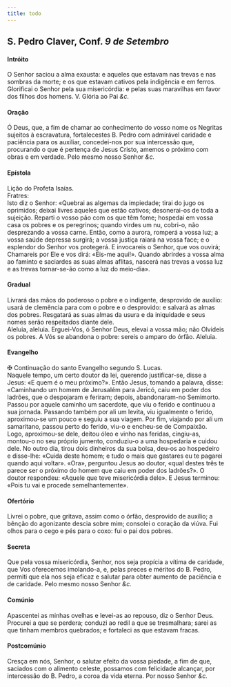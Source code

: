 ```yaml
---
title: todo
---
```

<h2 class="text-center">S. Pedro Claver, Conf. <em>9 de Setembro</em></h2>

<h4 class="text-center">Intróito</h4>
<div class="container-fluid">
<div class="row">
<div class="dropcap text-justify">

</div>
<div class="text-justify">
O Senhor saciou a alma exausta: e aqueles que estavam nas trevas e nas sombras da morte; e os que estavam cativos pela indigência e em ferros. Glorificai o Senhor pela sua misericórdia: e pelas suas maravilhas em favor dos filhos dos homens.
<em></em>
V. Glória ao Pai <em>&c.</em>
</div>
</div>
</div>

<h4 class="text-center">Oração</h4>
<div class="container-fluid">
<div class="row">
<div class="dropcap text-justify">

</div>
<div class="dropcap text-justify">
Ó Deus, que, a fim de chamar ao conhecimento do vosso nome os Negritas sujeitos à escravatura, fortalecestes B. Pedro com admirável caridade e paciência para os auxiliar, concedei-nos por sua intercessão que, procurando o que é pertença de Jesus Cristo, amemos o próximo com obras e em verdade. Pelo mesmo nosso Senhor <em>&c.</em>
</div>
</div>
</div>

<h4 class="text-center">Epístola</h4>
<div class="container-fluid">
<div class="row">
<div class="text-justify">

</div>
<div class="text-justify">
Lição do Profeta Isaías.
</div>
<div class="text-justify">
Fratres:</em>
</div>
<div class="dropcap text-justify">
Isto diz o Senhor: «Quebrai as algemas da impiedade; tirai do jugo os oprimidos; deixai livres aqueles que estão cativos; desonerai-os de toda a sujeição. Reparti o vosso pão com os que têm fome; hospedai em vossa casa os pobres e os peregrinos; quando virdes um nu, cobri-o, não desprezando a vossa carne. Então, como a aurora, romperá a vossa luz; a vossa saúde depressa surgirá; a vossa justiça raiará na vossa face; e o esplendor do Senhor vos protegerá. E invocareis o Senhor, que vos ouvirá; Chamareis por Ele e vos dirá: «Eis-me aqui!». Quando abrirdes a vossa alma ao faminto e saciardes as suas almas aflitas, nascerá nas trevas a vossa luz e as trevas tornar-se-ão como a luz do meio-dia».
</div>
</div>
</div>

<h4 class="text-center">Gradual</h4>
<div class="container-fluid">
<div class="row">
<div class="dropcap text-justify">

</div>
<div class="dropcap text-justify">
Livrará das mãos do poderoso o pobre e o indigente, desprovido de auxílio: usará de clemência para com o pobre e o desprovido: e salvará as almas dos pobres. Resgatará as suas almas da usura e da iniquidade e seus nomes serão respeitados diante dele.
</div>
<div class="text-justify">

</div>
<div class="text-justify">
Aleluia, aleluia. Erguei-Vos, ó Senhor Deus, elevai a vossa mão; não Olvideis os pobres. A Vós se abandona o pobre: sereis o amparo do órfão. Aleluia.
</div>
</div>
</div>

<h4 class="text-center">Evangelho</h4>
<div class="container-fluid">
<div class="row">
<div class="text-justify">

</div>
<div class="text-justify">
<span class="text-danger">&#10016;</span> Continuação do santo Evangelho segundo S. Lucas.
</div>
<div class="dropcap text-justify">

</div>
<div class="dropcap text-justify">
Naquele tempo, um certo doutor da lei, querendo justificar-se, disse a Jesus: «E quem é o meu próximo?». Então Jesus, tomando a palavra, disse: «Caminhando um homem de Jerusalém para Jericó, caiu em poder dos ladrões, que o despojaram e feriram; depois, abandonaram-no Semimorto. Passou por aquele caminho um sacerdote, que viu o ferido e continuou a sua jornada. Passando também por ali um levita, viu igualmente o ferido, aproximou-se um pouco e seguiu a sua viagem. Por fim, viajando por ali um samaritano, passou perto do ferido, viu-o e encheu-se de Compaixão. Logo, aproximou-se dele, deitou óleo e vinho nas feridas, cingiu-as, montou-o no seu próprio jumento, conduziu-o a uma hospedaria e cuidou dele. No outro dia, tirou dois dinheiros da sua bolsa, deu-os ao hospedeiro e disse-lhe: «Cuida deste homem; e tudo o mais que gastares eu te pagarei quando aqui voltar». «Ora», perguntou Jesus ao doutor, «qual destes três te parece ser o próximo do homem que caiu em poder dos ladrões?». O doutor respondeu: «Aquele que teve misericórdia dele». E Jesus terminou: «Pois tu vai e procede semelhantemente».
</div>
</div>
</div>

<h4 class="text-center">Ofertório</h4>
<div class="container-fluid">
<div class="row">
<div class="dropcap text-justify">

</div>
<div class="dropcap text-justify">
Livrei o pobre, que gritava, assim como o órfão, desprovido de auxílio; a bênção do agonizante descia sobre mim; consolei o coração da viúva. Fui olhos para o cego e pés para o coxo: fui o pai dos pobres.
</div>
</div>
</div>

<h4 class="text-center">Secreta</h4>
<div class="container-fluid">
<div class="row">
<div class="dropcap text-justify">

</div>
<div class="dropcap text-justify">
Que pela vossa misericórdia, Senhor, nos seja propícia a vítima de caridade, que Vos oferecemos imolando-a, e, pelas preces e méritos do B. Pedro, permiti que ela nos seja eficaz e salutar para obter aumento de paciência e de caridade. Pelo mesmo nosso Senhor <em>&c.</em>
</div>
</div>
</div>

<h4 class="text-center">Comúnio</h4>
<div class="container-fluid">
<div class="row">
<div class="dropcap text-justify">

</div>
<div class="dropcap text-justify">
Apascentei as minhas ovelhas e levei-as ao repouso, diz o Senhor Deus. Procurei a que se perdera; conduzi ao redil a que se tresmalhara; sarei as que tinham membros quebrados; e fortaleci as que estavam fracas.
</div>
</div>
</div>

<h4 class="text-center">Postcomúnio</h4>
<div class="container-fluid">
<div class="row">
<div class="dropcap text-justify">

</div>
<div class="dropcap text-justify">
Cresça em nós, Senhor, o salutar efeito da vossa piedade, a fim de que, saciados com o alimento celeste, possamos com felicidade alcançar, por intercessão do B. Pedro, a coroa da vida eterna. Por nosso Senhor <em>&c.</em>
</div>
</div>
</div>